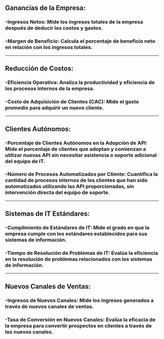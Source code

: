 ## Ganancias de la Empresa:

### -Ingresos Netos: Mide los ingresos totales de la empresa después de deducir los costos y gastos.
### -Margen de Beneficio: Calcula el porcentaje de beneficio neto en relación con los ingresos totales.

---

## Reducción de Costos:

### -Eficiencia Operativa: Analiza la productividad y eficiencia de los procesos internos de la empresa.
### -Costo de Adquisición de Clientes (CAC): Mide el gasto promedio para adquirir un nuevo cliente.

---

## Clientes Autónomos:

### -Porcentaje de Clientes Autónomos en la Adopción de API: Mide el porcentaje de clientes que adoptan y comienzan a utilizar nuevas API sin necesitar asistencia o soporte adicional del equipo de IT.
### -Número de Procesos Automatizados por Cliente: Cuantifica la cantidad de procesos internos de los clientes que han sido automatizados utilizando las API proporcionadas, sin intervención directa del equipo de soporte.

---

## Sistemas de IT Estándares:

### -Cumplimiento de Estándares de IT: Mide el grado en que la empresa cumple con los estándares establecidos para sus sistemas de información.
### -Tiempo de Resolución de Problemas de IT: Evalúa la eficiencia en la resolución de problemas relacionados con los sistemas de información.

---

## Nuevos Canales de Ventas:

### -Ingresos de Nuevos Canales: Mide los ingresos generados a través de nuevos canales de ventas.
### -Tasa de Conversión en Nuevos Canales: Evalúa la eficacia de la empresa para convertir prospectos en clientes a través de los nuevos canales.
